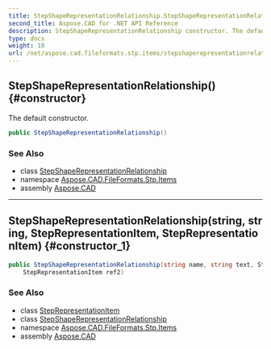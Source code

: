 ```yaml
---
title: StepShapeRepresentationRelationship.StepShapeRepresentationRelationship
second_title: Aspose.CAD for .NET API Reference
description: StepShapeRepresentationRelationship constructor. The default constructor
type: docs
weight: 10
url: /net/aspose.cad.fileformats.stp.items/stepshaperepresentationrelationship/stepshaperepresentationrelationship/
---
```

## StepShapeRepresentationRelationship() {#constructor}

The default constructor.

```csharp
public StepShapeRepresentationRelationship()
```

### See Also

* class [StepShapeRepresentationRelationship](../)
* namespace [Aspose.CAD.FileFormats.Stp.Items](../../stepshaperepresentationrelationship/)
* assembly [Aspose.CAD](../../../)

---

## StepShapeRepresentationRelationship(string, string, StepRepresentationItem, StepRepresentationItem) {#constructor_1}

```csharp
public StepShapeRepresentationRelationship(string name, string text, StepRepresentationItem ref1, 
    StepRepresentationItem ref2)
```

### See Also

* class [StepRepresentationItem](../../steprepresentationitem/)
* class [StepShapeRepresentationRelationship](../)
* namespace [Aspose.CAD.FileFormats.Stp.Items](../../stepshaperepresentationrelationship/)
* assembly [Aspose.CAD](../../../)


